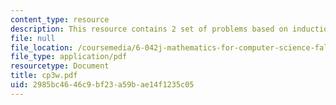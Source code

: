 ```yaml
---
content_type: resource
description: This resource contains 2 set of problems based on induction I.
file: null
file_location: /coursemedia/6-042j-mathematics-for-computer-science-fall-2005/2985bc4646c9bf23a59bae14f1235c05_cp3w.pdf
file_type: application/pdf
resourcetype: Document
title: cp3w.pdf
uid: 2985bc46-46c9-bf23-a59b-ae14f1235c05
---
```

